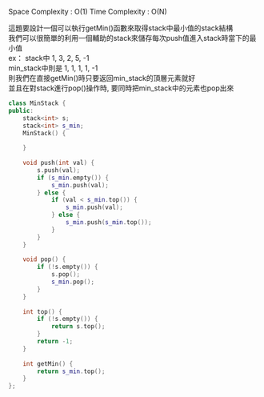 
Space Complexity : O(1)
Time Complexity : O(N)

這題要設計一個可以執行getMin()函數來取得stack中最小值的stack結構  
我們可以很簡單的利用一個輔助的stack來儲存每次push值進入stack時當下的最小值  
ex： 
stack中 1, 3, 2, 5, -1  
min_stack中則是 1, 1, 1, 1, -1  
則我們在直接getMin()時只要返回min_stack的頂層元素就好  
並且在對stack進行pop()操作時, 要同時把min_stack中的元素也pop出來  


```c++
class MinStack {
public:
    stack<int> s;
    stack<int> s_min;
    MinStack() {
        
    }
    
    void push(int val) {
        s.push(val);
        if (s_min.empty()) {
            s_min.push(val);
        } else {
            if (val < s_min.top()) {
                s_min.push(val);
            } else {
                s_min.push(s_min.top());
            }
        }
    }
    
    void pop() {
        if (!s.empty()) {
            s.pop();
            s_min.pop();
        } 
    }
    
    int top() {
        if (!s.empty()) {
            return s.top();
        }
        return -1;
    }
    
    int getMin() {
        return s_min.top();
    }
};

```
